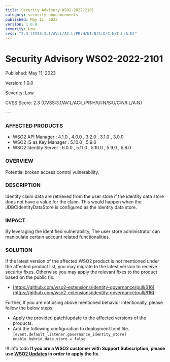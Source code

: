 ```yaml
---
title: Security Advisory WSO2-2022-2101
category: security-announcements
published: May 11, 2023
version: 1.0.0
severity: Low
cvss: "2.3 (CVSS:3.1/AV:L/AC:L/PR:H/UI:N/S:U/C:N/I:L/A:N)"
---
```


# Security Advisory WSO2-2022-2101

<p class="doc-info">Published: May 11, 2023</p>
<p class="doc-info">Version: 1.0.0</p>
<p class="doc-info">Severity: Low</p>
<p class="doc-info">CVSS Score: 2.3 (CVSS:3.1/AV:L/AC:L/PR:H/UI:N/S:U/C:N/I:L/A:N)</p>
---

### AFFECTED PRODUCTS
* WSO2 API Manager : 4.1.0 , 4.0.0 , 3.2.0 , 3.1.0 , 3.0.0
* WSO2 IS as Key Manager : 5.10.0 , 5.9.0
* WSO2 Identity Server : 6.0.0 , 5.11.0 , 5.10.0 , 5.9.0 , 5.8.0


### OVERVIEW
Potential broken access control vulnerability.


### DESCRIPTION
Identity claim data are retrieved from the user store if the identity data store does not have a value for the claim. This would happen when the JDBCIdentityDataStore is configured as the Identity data store.


### IMPACT
By leveraging the identified vulnerability, The user store administrator can manipulate certain account related functionalities.


### SOLUTION
If the latest version of the affected WSO2 product is not mentioned under the affected product list, you may migrate to the latest version to receive security fixes. Otherwise you may apply the relevant fixes to the product based on the public fix: 

* [https://github.com/wso2-extensions/identity-governance/pull/616](https://github.com/wso2-extensions/identity-governance/pull/616)

Further, If you are not using above mentioned behavior intentionally, please follow the below steps:

* Apply the provided patch/update to the affected versions of the products.
* Add the following configuration to deployment.toml file.
    `[event.default_listener.governance_identity_store] enable_hybrid_data_store = false`

!!! info todo
    **If you are a WSO2 customer with Support Subscription, please use [WSO2 Updates](https://wso2.com/updates/) in order to apply the fix.**

